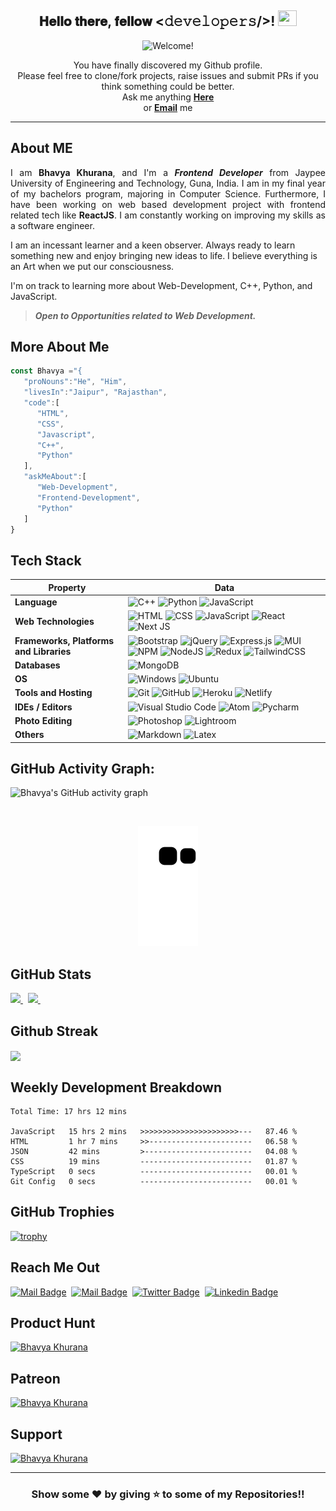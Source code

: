 <div align="center">
<h2> 𝐇𝐞𝐥𝐥𝐨 𝐭𝐡𝐞𝐫𝐞, 𝐟𝐞𝐥𝐥𝐨𝐰 <𝚍𝚎𝚟𝚎𝚕𝚘𝚙𝚎𝚛𝚜/>! <img src="https://user-images.githubusercontent.com/1303154/88677602-1635ba80-d120-11ea-84d8-d263ba5fc3c0.gif" width="30px" height='25px'></h2>
</div>

<div align="center"><img src="https://readme-typing-svg.herokuapp.com?color=%23FFD617&size=20&multiline=true&width=515&lines=Welcome+to+TheNewC0der-24's+Github+Profile" alt="Welcome!"/></div>

<p align="center"> You have finally discovered my Github profile. <br>
Please feel free to clone/fork projects, raise issues and submit PRs if you think something could be better. <br>
Ask me anything <a href="https://github.com/TheNewC0der-24/TheNewC0der-24/issues/new"><b>Here</b></a><br>
or <a href="mailto:khuranabhavya24@gmail.com" target='_blank'><b>Email</b></a> me</p>

---

## About ME
<p align='justify'>I am <strong>Bhavya Khurana</strong>, and I'm a <strong><em>Frontend Developer</em></strong> from Jaypee University of Engineering and Technology, Guna, India. I am in my final year of my bachelors program, majoring in Computer Science. Furthermore, I have been working on web based development project with frontend related tech like <strong>ReactJS</strong>. I am constantly working on improving my skills as a software engineer.

I am an incessant learner and a keen observer. Always ready to learn something new and enjoy bringing new ideas to life. I believe everything is an Art when we put our consciousness.
    
I'm on track to learning more about Web-Development, C++, Python, and JavaScript. 
    
> **_Open to Opportunities related to Web Development._**


</p>

## More About Me
```Javascript
const Bhavya ="{
   "proNouns":"He", "Him",
   "livesIn":"Jaipur", "Rajasthan",
   "code":[
      "HTML",
      "CSS",
      "Javascript",
      "C++",
      "Python"
   ],
   "askMeAbout":[
      "Web-Development",
      "Frontend-Development",
      "Python"
   ]
}
```

## Tech Stack
Property | Data
--- | --- 
**Language** | ![C++](https://img.shields.io/badge/-C++-05122A?style=flat&logo=C%2B%2B&logoColor=00599C) ![Python](https://img.shields.io/badge/-Python-05122A?style=flat&logo=python&logoColor=ffdd54) ![JavaScript](https://img.shields.io/badge/-JavaScript-05122A?style=flat&logo=javascript&logoColor=%23F7DF1E)
**Web Technologies**  | ![HTML](https://img.shields.io/badge/-HTML-05122A?style=flat&logo=HTML5) ![CSS](https://img.shields.io/badge/-CSS-05122A?style=flat&logo=CSS3&logoColor=1572B6) ![JavaScript](https://img.shields.io/badge/-JavaScript-05122A?style=flat&logo=javascript) ![React](https://img.shields.io/badge/-React-05122A?style=flat&logo=react) ![Next JS](https://img.shields.io/badge/-Next-05122A?style=flat&logo=next.js)
**Frameworks, Platforms and Libraries** | ![Bootstrap](https://img.shields.io/badge/-Bootstrap-05122A?style=flat&logo=bootstrap&logoColor=563D7C) ![jQuery](https://img.shields.io/badge/-jQuery-05122A?style=flat&logo=jQuery&logoColor=0769ad) ![Express.js](https://img.shields.io/badge/-express.js-05122A?style=flat&logo=express&logoColor=%2361DAFB) ![MUI](https://img.shields.io/badge/-MUI-05122A?style=flat&logo=mui&logoColor=%230081CB) ![NPM](https://img.shields.io/badge/-NPM-05122A?style=flat&logo=npm&logoColor=white) ![NodeJS](https://img.shields.io/badge/-node.js-05122A?style=flat&logo=node.js&logoColor=6DA55F) ![Redux](https://img.shields.io/badge/-Redux-05122A?style=flat&logo=redux&logoColor=%23593d88) ![TailwindCSS](https://img.shields.io/badge/-TailwindCSS-05122A?style=flat&logo=tailwind-css&logoColor=%2338B2AC)      
**Databases**  | ![MongoDB](https://img.shields.io/badge/-MongoDB-05122A?style=flat&logo=mongodb)
**OS**  | ![Windows](https://img.shields.io/badge/-Windows-05122A?style=flat&logo=windows&logoColor=0078D6) ![Ubuntu](https://img.shields.io/badge/-Ubuntu-05122A?style=flat&logo=ubuntu&logoColor=E95420)
**Tools and Hosting**  | ![Git](https://img.shields.io/badge/-Git-05122A?style=flat&logo=git) ![GitHub](https://img.shields.io/badge/-GitHub-05122A?style=flat&logo=github) ![Heroku](https://img.shields.io/badge/-Heroku-05122A?style=flat&logo=Heroku&logoColor=%23430098) ![Netlify](https://img.shields.io/badge/-Netlify-05122A?style=flat&logo=Netlify)
**IDEs / Editors** | ![Visual Studio Code](https://img.shields.io/badge/-Visual%20Studio%20Code-05122A?style=flat&logo=visual-studio-code&logoColor=007ACC) ![Atom](https://img.shields.io/badge/-Atom-05122A?style=flat&logo=Atom&logoColor=%2366595C) ![Pycharm](https://img.shields.io/badge/-Pycharm-05122A?style=flat&logo=Pycharm&logoColor=a1eb34)
**Photo Editing** | ![Photoshop](https://img.shields.io/badge/-Photoshop-05122A?style=flat&logo=adobe-photoshop) ![Lightroom](https://img.shields.io/badge/-Lightroom-05122A?style=flat&logo=adobe-Lightroom)
**Others** | ![Markdown](https://img.shields.io/badge/-Markdown-05122A?style=flat&logo=markdown) ![Latex](https://img.shields.io/badge/-Latex-05122A?style=flat&logo=Latex&logoColor=1f8f75)

<!-- > Programming

![C++](https://img.shields.io/badge/-C++-05122A?style=flat&logo=C%2B%2B&logoColor=00599C)&nbsp;
![Python](https://img.shields.io/badge/-Python-05122A?style=flat&logo=python)&nbsp;
![JavaScript](https://img.shields.io/badge/-JavaScript-05122A?style=flat&logo=javascript)&nbsp;

> Web Technologies

![HTML](https://img.shields.io/badge/-HTML-05122A?style=flat&logo=HTML5)&nbsp;
![CSS](https://img.shields.io/badge/-CSS-05122A?style=flat&logo=CSS3&logoColor=1572B6)&nbsp;
![JavaScript](https://img.shields.io/badge/-JavaScript-05122A?style=flat&logo=javascript)&nbsp;
![React](https://img.shields.io/badge/-React-05122A?style=flat&logo=react)&nbsp;
![Next JS](https://img.shields.io/badge/-Next-05122A?style=flat&logo=next.js);

> Frameworks

![Bootstrap](https://img.shields.io/badge/-Bootstrap-05122A?style=flat&logo=bootstrap&logoColor=563D7C)&nbsp;
![jQuery](https://img.shields.io/badge/-jQuery-05122A?style=flat&logo=jQuery&logoColor=0769ad)

> Tools

![Git](https://img.shields.io/badge/-Git-05122A?style=flat&logo=git)&nbsp;
![GitHub](https://img.shields.io/badge/-GitHub-05122A?style=flat&logo=github)&nbsp;
![Heroku](https://img.shields.io/badge/-Heroku-05122A?style=flat&logo=Heroku)&nbsp;
![Netlify](https://img.shields.io/badge/-Netlify-05122A?style=flat&logo=Netlify)&nbsp;

> Code Editors

![Visual Studio Code](https://img.shields.io/badge/-Visual%20Studio%20Code-05122A?style=flat&logo=visual-studio-code&logoColor=007ACC)&nbsp;
![Atom](https://img.shields.io/badge/-Atom-05122A?style=flat&logo=Atom)&nbsp;
![Pycharm](https://img.shields.io/badge/-Pycharm-05122A?style=flat&logo=Pycharm&logoColor=a1eb34)&nbsp;

> Photo Editing

![Photoshop](https://img.shields.io/badge/-Photoshop-05122A?style=flat&logo=adobe-photoshop)&nbsp;
![Lightroom](https://img.shields.io/badge/-Lightroom-05122A?style=flat&logo=adobe-Lightroom)&nbsp;

> Others

![Markdown](https://img.shields.io/badge/-Markdown-05122A?style=flat&logo=markdown)&nbsp;
![Latex](https://img.shields.io/badge/-Latex-05122A?style=flat&logo=Latex&logoColor=1f8f75) -->

## GitHub Activity Graph:
![Bhavya's GitHub activity graph](https://activity-graph.herokuapp.com/graph?username=TheNewC0der-24&hide_border=true&theme=redical)

<br>

<p align="center">
  <img src="https://github.com/TheNewC0der-24/TheNewC0der-24/blob/output/github-contribution-grid-snake.svg" alt="snake">
</p>

## GitHub Stats
<a href="https://github.com/TheNewC0der-24/github-readme-stats" target='_blank'>
  <img width=400 src="https://github-readme-stats.vercel.app/api?username=TheNewC0der-24&show_icons=true&theme=radical&hide_border=false&count_private=true&layout=compact&include_all_commits=true" />
</a>&nbsp;
<a href="https://github.com/TheNewC0der-24/github-readme-stats" target='_blank'>
  <img width=400 src="https://github-readme-stats.vercel.app/api/top-langs/?username=TheNewC0der-24&theme=radical&layout=compact&bg_color=0D1117&hide_border=false" />
</a>&nbsp;

## Github Streak
<a href="https://github.com/TheNewC0der-24/github-readme-stats" target='_blank'>
<img src="https://github-readme-streak-stats.herokuapp.com/?user=TheNewC0der-24&theme=radical" width=400 align="center"></img>
</a>

## Weekly Development Breakdown
<!--START_SECTION:waka-->

```text
Total Time: 17 hrs 12 mins

JavaScript   15 hrs 2 mins   >>>>>>>>>>>>>>>>>>>>>>---   87.46 %
HTML         1 hr 7 mins     >>-----------------------   06.58 %
JSON         42 mins         >------------------------   04.08 %
CSS          19 mins         -------------------------   01.87 %
TypeScript   0 secs          -------------------------   00.01 %
Git Config   0 secs          -------------------------   00.01 %
```

<!--END_SECTION:waka-->


## GitHub Trophies
[![trophy](https://github-profile-trophy.vercel.app/?username=TheNewC0der-24&column=-1&no-bg=true&no-frame=true&theme=monokai)](https://github.com/TheNewC0der-24/github-profile-trophy)

## Reach Me Out
[![Mail Badge](https://img.shields.io/badge/-khuranabhavya24-c0392b?style=flat&labelColor=c0392b&logo=gmail&logoColor=white)](mailto:khuranabhavya24@gmail.com)&nbsp;
[![Mail Badge](https://img.shields.io/badge/-@__khurana__._-8a3ab9?style=flat&labelColor=8a3ab9&logo=instagram&logoColor=white)](https://instagram.com/__khurana__._)&nbsp;
[![Twitter Badge](https://img.shields.io/badge/-@Bhavya06001699-1ca0f1?style=flat&labelColor=1ca0f1&logo=twitter&logoColor=white&link=https://twitter.com/Ipenywis)](https://twitter.com/Bhavya06001699)&nbsp;
[![Linkedin Badge](https://img.shields.io/badge/-bhavyakhurana24-0e76a8?style=flat&labelColor=0e76a8&logo=linkedin&logoColor=white)](https://www.linkedin.com/in/bhavyakhurana24/)

## Product Hunt
<a href="https://www.producthunt.com/@bhavya_khurana24" target='_blank'> 
    <img src="https://resources.getvero.com/wp-content/uploads/2014/11/product-hunt-addictive-email-marketing-1200x720.png" height="90" width="150" alt="Bhavya Khurana" ></img>
</a>

## Patreon
<a href="https://patreon.com/BhavyaKhurana?utm_medium=clipboard_copy&utm_source=copyLink&utm_campaign=creatorshare_creator" target='_blank'> 
    <img src="https://blizzardwatch.com/wp-content/uploads/2015/04/patreon-logo.png" height="50" width="150" alt="Bhavya Khurana" ></img>
</a>

## Support
<a href="https://www.buymeacoffee.com/bhavyakhurana" target='_blank'> 
    <img src="https://www.buymeacoffee.com/assets/img/guidelines/download-assets-sm-1.svg" height="50" width="150" alt="Bhavya Khurana" ></img>
</a>





---
<h3 align="center">Show some ❤️ by giving ⭐ to some of my Repositories!!</h3>
